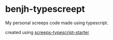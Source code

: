 # benjh-typescreept

My personal screeps code made using typescript.

created using [screeps-typescript-starter](https://github.com/screepers/screeps-typescript-starter)